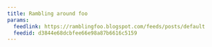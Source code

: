 ```yaml
---
title: Rambling around foo
params:
  feedlink: https://ramblingfoo.blogspot.com/feeds/posts/default
  feedid: d3844e68dcbfee66e98a87b6616c5159
---
```

